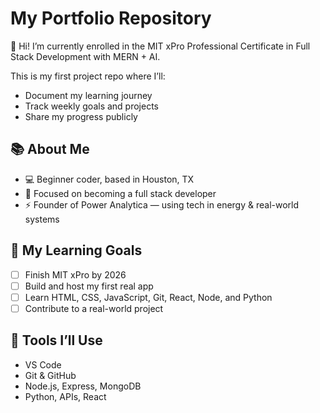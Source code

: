 # My Portfolio Repository

👋 Hi! I’m currently enrolled in the MIT xPro Professional Certificate in Full Stack Development with MERN + AI.

This is my first project repo where I’ll:
- Document my learning journey
- Track weekly goals and projects
- Share my progress publicly

## 📚 About Me

- 💻 Beginner coder, based in Houston, TX
- 🎯 Focused on becoming a full stack developer
- ⚡ Founder of Power Analytica — using tech in energy & real-world systems

## 🚀 My Learning Goals

- [ ] Finish MIT xPro by 2026
- [ ] Build and host my first real app
- [ ] Learn HTML, CSS, JavaScript, Git, React, Node, and Python
- [ ] Contribute to a real-world project

## 🧰 Tools I’ll Use

- VS Code
- Git & GitHub
- Node.js, Express, MongoDB
- Python, APIs, React


